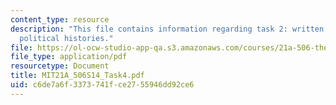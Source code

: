 ```yaml
---
content_type: resource
description: "This file contains information regarding task 2: written report\u2013\
  political histories."
file: https://ol-ocw-studio-app-qa.s3.amazonaws.com/courses/21a-506-the-business-of-politics-a-view-of-latin-america-spring-2014/c6de7a6f3373741fce2755946dd92ce6_MIT21A_506S14_Task4.pdf
file_type: application/pdf
resourcetype: Document
title: MIT21A_506S14_Task4.pdf
uid: c6de7a6f-3373-741f-ce27-55946dd92ce6
---
```

